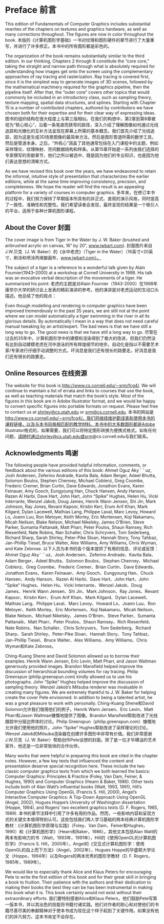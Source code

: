 # Preface 前言

This edition of Fundamentals of Computer Graphics includes substantial rewrites of the chapters on textures and graphics hardware, as well as many corrections throughout. The figures are now in color throughout the book.
本版的《计算机图形学基础》一书对纹理和图形硬件的章节进行了大量重写，并进行了许多修正。本书中的所有图形都是彩色的。

The organization of the book remains substantially similar to the third edition. In our thinking, Chapters 2 through 8 constitute the “core core,” taking the straight and narrow path through what is absolutely required for understanding how images get onto the screen using the complementary approaches of ray tracing and rasterization. Ray tracing is covered first, since it is the simplest way to generate images of 3D scenes, followed by the mathematical machinery required for the graphics pipeline, then the pipeline itself. After that, the “outer core” covers other topics that would commonly be included in an introductory class, such as sampling theory, texture mapping, spatial data structures, and splines. Starting with Chapter 15 is a number of contributed chapters, authored by contributors we have chosen both for their expertise and for their clear way of expressing ideas.
图书的组织结构在很大程度上与第三版相似。在我们的构想中，第2章到第8章被视为“核心核心”，沿着一条笔直而狭窄的路径，深入介绍了理解图像如何通过光线追踪和光栅化的互补方法呈现在屏幕上所需的基本概念。我们首先介绍了光线追踪，因为这是生成3D场景图像的最简单方法，然后是图形管道所需的数学工具，然后是管道本身。之后，“外核心”涵盖了其他通常包括在入门课程中的主题，例如采样理论、纹理映射、空间数据结构和样条。从第15章开始是一系列由我们选择的专家撰写的贡献章节，他们之所以被选中，既是因为他们的专业知识，也是因为他们表达思想的清晰方式。

As we have revised this book over the years, we have endeavored to retain the informal, intuitive style of presentation that characterizes the earlier editions, while at the same time improving consistency, precision, and completeness. We hope the reader will find the result is an appealing platform for a variety of courses in computer graphics. 
多年来，在修订本书的过程中，我们努力保持了早期版本所具有的非正式、直观的演示风格，同时提高了一致性、准确性和完整性。我们希望读者会发现，最终呈现的结果是一个吸引人的平台，适用于各种计算机图形课程。

## About the Cover 封面

The cover image is from Tiger in the Water by J. W. Baker (brushed and airbrushed acrylic on canvas, 16” by 20”, www.jwbart.com).
封面图片来自J.W.贝克（J. W. Baker）的《水中老虎》（Tiger in the Water）（16英寸×20英寸，刷涂和喷涂丙烯酸画布，www.jwbart.com）。

The subject of a tiger is a reference to a wonderful talk given by Alain Fournier(1943–2000) at a workshop at Cornell University in 1998. His talk was an evocative verbal description of the movements of a tiger. He summarized his point:
老虎的主题是对Alain Fournier（1943-2000）在1998年康奈尔大学的研讨会上发表的精彩演讲的参考。他的演讲是对老虎运动的生动口头描述。他总结了他的观点：

Even though modelling and rendering in computer graphics have been improved tremendously in the past 35 years, we are still not at the point where we can model automatically a tiger swimming in the river in all its glorious details. By automatically I mean in a way that does not need careful manual tweaking by an artist/expert. The bad news is that we have still a long way to go. The good news is that we have still a long way to go.
尽管在过去的35年中，计算机图形学中的建模和渲染得到了极大的改进，但我们仍然没有达到自动建模老虎在河中游泳的所有辉煌细节的地步。自动化是指以不需要艺术家/专家进行仔细手动调整的方式。坏消息是我们还有很长的路要走。好消息是我们还有很长的路要走。

## Online Resources 在线资源

The website for this book is http://www.cs.cornell.edu/∼srm/fcg4/. We will continue to maintain a list of errata and links to courses that use the book, as well as teaching materials that match the book’s style. Most of the figures in this book are in Adobe Illustrator format, and we would be happy to convert specific figures into portable formats on request. Please feel free to contact us at shirley@cs.utah.edu or srm@cs.cornell.edu. 
本书的网站是 http://www.cs.cornell.edu/∼srm/fcg4/。我们将继续维护勘误表和使用本书的课程链接，以及与本书风格相匹配的教学材料。本书中的大多数图形都是Adobe Illustrator格式的，如果需要，我们可以将特定图形转换为便携式格式。如有任何问题，请随时通过shirley@cs.utah.edu或srm@cs.cornell.edu与我们联系。

## Acknowledgments 鸣谢

The following people have provided helpful information, comments, or feedback about the various editions of this book: Ahmet Oguz Aky¨ ˘ uz, Josh Andersen, Zeferino Andrade, Kavita Bala, Adam Berger, Adeel Bhutta, Solomon Boulos, Stephen Chenney, Michael Coblenz, Greg Coombe, Frederic Cremer, Brian Curtin, Dave Edwards, Jonathon Evans, Karen Feinauer, Amy Gooch, Eungyoung Han, Chuck Hansen, Andy Hanson, Razen Al Harbi, Dave Hart, John Hart, John “Spike” Hughes, Helen Hu, Vicki Interrante, Wenzel Jakob, Doug James, Henrik Wann Jensen, Shi Jin, Mark Johnson, Ray Jones, Revant Kapoor, Kristin Kerr, Erum Arif Khan, Mark Kilgard, Dylan Lacewell, Mathias Lang, Philippe Laval, Marc Levoy, Howard Lo, Joann Luu, Ron Metoyer, Keith Morley, Eric Mortensen, Koji Nakamaru, Micah Neilson, Blake Nelson, Michael Nikelsky, James O’Brien, Steve Parker, Sumanta Pattanaik, Matt Pharr, Peter Poulos, Shaun Ramsey, Rich Riesenfeld, Nate Robins, Nan Schaller, Chris Schryvers, Tom Sederberg, Richard Sharp, Sarah Shirley, Peter-Pike Sloan, Hannah Story, Tony Tahbaz, Jan-Phillip Tiesel, Bruce Walter, Alex Williams, Amy Williams, Chris Wyman, and Kate Zebrose. 
以下人员为本书的各个版本提供了有用的信息、评论或反馈：Ahmet Oguz Aky¨ ˘ uz、Josh Andersen、Zeferino Andrade、Kavita Bala、Adam Berger、Adeel Bhutta、Solomon Boulos、Stephen Chenney、Michael Coblenz、Greg Coombe、Frederic Cremer、Brian Curtin、Dave Edwards、Jonathon Evans、Karen Feinauer、Amy Gooch、Eungyoung Han、Chuck Hansen、Andy Hanson、Razen Al Harbi、Dave Hart、John Hart、John “Spike” Hughes、Helen Hu、Vicki Interrante、Wenzel Jakob、Doug James、Henrik Wann Jensen、Shi Jin、Mark Johnson、Ray Jones、Revant Kapoor、Kristin Kerr、Erum Arif Khan、Mark Kilgard、Dylan Lacewell、Mathias Lang、Philippe Laval、Marc Levoy、Howard Lo、Joann Luu、Ron Metoyer、Keith Morley、Eric Mortensen、Koji Nakamaru、Micah Neilson、Blake Nelson、Michael Nikelsky、James O’Brien、Steve Parker、Sumanta Pattanaik、Matt Pharr、Peter Poulos、Shaun Ramsey、Rich Riesenfeld、Nate Robins、Nan Schaller、Chris Schryvers、Tom Sederberg、Richard Sharp、Sarah Shirley、Peter-Pike Sloan、Hannah Story、Tony Tahbaz、Jan-Phillip Tiesel、Bruce Walter、Alex Williams、Amy Williams、Chris Wyman和Kate Zebrose。

Ching-Kuang Shene and David Solomon allowed us to borrow their examples. Henrik Wann Jensen, Eric Levin, Matt Pharr, and Jason Waltman generously provided images. Brandon Mansfield helped improve the discussion of hierarchical bounding volumes for ray tracing. Philip Greenspun (philip.greenspun.com)  kindly allowed us to use his photographs. John “Spike” Hughes helped improve the discussion of sampling theory. Wenzel Jakob’s Mitsuba renderer was invaluable in creating many figures. We are extremely thankful to J. W. Baker for helping create the cover Pete envisioned. In addition to being a talented artist, he was a great pleasure to work with personally. 
Ching-Kuang Shene和David Solomon允许我们借用他们的例子。Henrik Wann Jensen、Eric Levin、Matt Pharr和Jason Waltman慷慨地提供了图像。Brandon Mansfield帮助改进了光线跟踪中分层边界体的讨论。Philip Greenspun（philip.greenspun.com）慷慨地允许我们使用他的照片。John “Spike” Hughes帮助改进了采样理论的讨论。Wenzel Jakob的Mitsuba渲染器在创建许多图形中非常有价值。我们非常感谢J.W.贝克（J. W. Baker）帮助创作Pete设想的封面。除了是一位才华横溢的艺术家外，他还是一位非常愉快的合作伙伴。

Many works that were helpful in preparing this book are cited in the chapter notes. However, a few key texts that influenced the content and presentation deserve special recognition here. These include the two classic computer graphics texts from which we both learned the basics: Computer Graphics: Principles & Practice (Foley, Van Dam, Feiner, & Hughes, 1990) and Computer Graphics (Hearn & Baker, 1986). Other texts include both of Alan Watt’s influential books (Watt, 1993, 1991), Hill’s Computer Graphics Using OpenGL (Francis S. Hill, 2000), Angel’s Interactive Computer Graphics: A Top-Down Approach Using OpenGL (Angel, 2002), Hugues Hoppe’s University of Washington dissertation (Hoppe, 1994), and Rogers’ two excellent graphics texts (D. F. Rogers, 1985, 1989). 
本书的章节注释中引用了许多有用的作品。然而，一些影响内容和呈现方式的关键文本值得特别认可。这些包括我们两人学习基础的两本经典计算机图形学教材：《计算机图形学原理与实践》（Foley、Van Dam、Feiner和Hughes，1990）和《计算机图形学》（Hearn和Baker，1986）。其他文本包括Alan Watt的两本有影响力的书（Watt，1993年，1991年），Hill的《使用OpenGL的计算机图形学》（Francis S. Hill，2000年），Angel的《交互式计算机图形学：使用OpenGL的自上而下方法》（Angel，2002年），Hugues Hoppe的华盛顿大学论文（Hoppe，1994年）以及Rogers的两本优秀的图形学教材（D. F. Rogers，1985年，1989年）。

We would like to especially thank Alice and Klaus Peters for encouraging Pete to write the first edition of this book and for their great skill in bringing a book to fruition. Their patience with the authors and their dedication to making their books the best they can be has been instrumental in making this book what it is. This book certainly would not exist without their extraordinary efforts.
我们要特别感谢Alice和Klaus Peters，他们鼓励Pete写第一版本书，并以其出色的技能将书籍付诸实践。他们对作者的耐心和对使他们的书籍尽善尽美的奉献精神对于使本书成为现在这个样子起到了关键作用。如果没有他们的非凡努力，这本书肯定不会存在。
